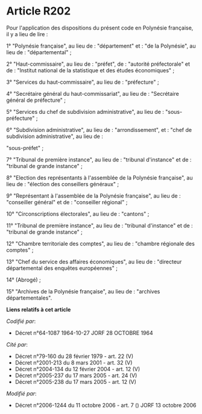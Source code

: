 # Article R202

Pour l'application des dispositions du présent code en Polynésie française, il y a lieu de lire :

1° "Polynésie française", au lieu de : "département" et : "de la Polynésie", au lieu de : "départemental" ;

2° "Haut-commissaire", au lieu de : "préfet", de : "autorité préfectorale" et de : "Institut national de la statistique et
des études économiques" ;

3° "Services du haut-commissaire", au lieu de : "préfecture" ;

4° "Secrétaire général du haut-commissariat", au lieu de : "Secrétaire général de préfecture" ;

5° "Services du chef de subdivision administrative", au lieu de : "sous-préfecture" ;

6° "Subdivision administrative", au lieu de : "arrondissement", et : "chef de subdivision administrative", au lieu de :

"sous-préfet" ;

7° "Tribunal de première instance", au lieu de : "tribunal d'instance" et de : "tribunal de grande instance" ;

8° "Election des représentants à l'assemblée de la Polynésie française", au lieu de : "élection des conseillers généraux" ;

9° "Représentant à l'assemblée de la Polynésie française", au lieu de : "conseiller général" et de : "conseiller régional" ;

10° "Circonscriptions électorales", au lieu de : "cantons" ;

11° "Tribunal de première instance", au lieu de : "tribunal d'instance" et de : "tribunal de grande instance" ;

12° "Chambre territoriale des comptes", au lieu de : "chambre régionale des comptes" ;

13° "Chef du service des affaires économiques", au lieu de : "directeur départemental des enquêtes européennes" ;

14° (Abrogé) ;

15° "Archives de la Polynésie française", au lieu de : "archives départementales".

**Liens relatifs à cet article**

_Codifié par_:

  - Décret n°64-1087 1964-10-27 JORF 28 OCTOBRE 1964

_Cité par_:

  - Décret n°79-160 du 28 février 1979 - art. 22 (V)
  - Décret n°2001-213 du 8 mars 2001 - art. 32 (V)
  - Décret n°2004-134 du 12 février 2004 - art. 12 (V)
  - Décret n°2005-237 du 17 mars 2005 - art. 24 (V)
  - Décret n°2005-238 du 17 mars 2005 - art. 12 (V)

_Modifié par_:

  - Décret n°2006-1244 du 11 octobre 2006 - art. 7 () JORF 13 octobre 2006
